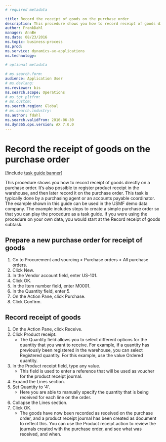 ```yaml
--- 
# required metadata 
 
title: Record the receipt of goods on the purchase order
description: This procedure shows you how to record receipt of goods directly on a purchase order. 
author: FrankDahl
manager: AnnBe 
ms.date: 08/23/2016
ms.topic: business-process 
ms.prod:  
ms.service: dynamics-ax-applications 
ms.technology:  
 
# optional metadata 
 
# ms.search.form:   
audience: Application User 
# ms.devlang:  
ms.reviewer: bis
ms.search.scope: Operations 
# ms.tgt_pltfrm:  
# ms.custom:  
ms.search.region: Global
# ms.search.industry: 
ms.author: fdahl
ms.search.validFrom: 2016-06-30 
ms.dyn365.ops.version: AX 7.0.0 
---
```

# Record the receipt of goods on the purchase order

[!include [task guide banner](../../includes/task-guide-banner.md)]

This procedure shows you how to record receipt of goods directly on a purchase order. It’s also possible to register product receipt in the warehouse, and then later record it on the purchase order. This task is typically done by a purchasing agent or an accounts payable coordinator. The example shown in this guide can be used in the USMF demo data company. The example includes steps to create a simple purchase order so that you can play the procedure as a task guide. If you were using the procedure on your own data, you would start at the Record receipt of goods subtask.


## Prepare a new purchase order for receipt of goods
1. Go to Procurement and sourcing > Purchase orders > All purchase orders.
2. Click New.
3. In the Vendor account field, enter US-101.
4. Click OK.
5. In the Item number field, enter M0001.
6. In the Quantity field, enter 5.
7. On the Action Pane, click Purchase.
8. Click Confirm.

## Record receipt of goods
1. On the Action Pane, click Receive.
2. Click Product receipt.
    * The Quantity field allows you to select different options for the quantity that you want to receive. For example, if a quantity has previously been registered in the warehouse, you can select Registered quantity.  For this example, use the value Ordered quantity.   
3. In the Product receipt field, type any value.
    * This field is used to enter a reference that will be used as voucher for the product receipt journal.  
4. Expand the Lines section.
5. Set Quantity to '4'.
    * Here you are able to manually specify the quantity that is being received for each line on the order.  
6. Collapse the Lines section.
7. Click OK.
    * The goods have now been recorded as received on the purchase order, and a product receipt journal has been created as document to reflect this. You can use the Product receipt action to review the journals created with the purchase order, and see what was received, and when.  

